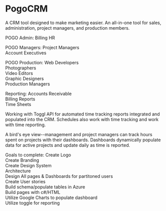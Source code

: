 # PogoCRM
A CRM tool designed to make marketing easier. An all-in-one tool for sales, administration, project managers, and production members. 

POGO Admin: 
Billing
HR

POGO Managers: 
Project Managers<br/>
Account Executives<br/>

POGO Production: 
Web Developers<br/>
Photographers<br/>
Video Editors<br/>
Graphic Designers<br/>
Production Managers<br/>

Reporting: 
Accounts Receivable<br/>
Billing Reports<br/>
Time Sheets<br/>

Working with Toggl API for automated time tracking reports integrated and populated into the CRM. 
Schedules also work with time tracking and work with time reporting. 

A bird's eye view--management and project managers can track hours spent on projects with their dashboards. Dashboards dynamically populate data for active projects and update daily as time is reported. 

Goals to complete:
Create Logo<br/>
Create Branding<br/>
Create Design System<br/>
Architecture<br/>
Design All pages & Dashboards for partitoned users<br/>
Create User stories<br/>
Build schema/populate tables in Azure<br/>
Build pages with c#/HTML<br/>
Utilize Google Charts to populate dashboard<br/>
Utilize toggle for reporting<br/>

